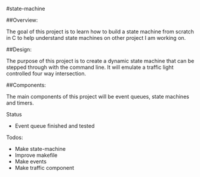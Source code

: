 #state-machine

##Overview:

The goal of this project is to learn how to build a state machine from scratch in C to help understand state machines on other project I am working on.

##Design:

The purpose of this project is to create a dynamic state machine that can be stepped through with the command line. It will emulate a traffic light controlled four way intersection.

##Components:

The main components of this project will be event queues, state machines and timers.

Status
- Event queue finished and tested

Todos:
- Make state-machine
- Improve makefile
- Make events
- Make traffic component
